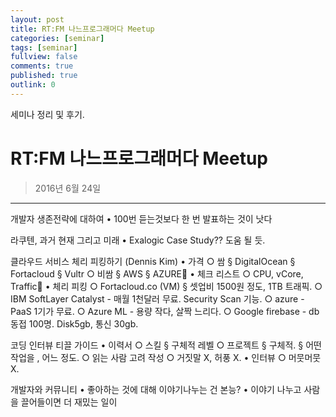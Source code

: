 ```yaml
---
layout: post
title: RT:FM 나느프로그래머다 Meetup
categories: [seminar]
tags: [seminar]
fullview: false
comments: true
published: true
outlink: 0
---
```


세미나 정리 및 후기.

# **RT:FM 나느프로그래머다 Meetup**
>2016년 6월 24일

***

개발자 생존전략에 대하여
	• 100번 듣는것보다 한 번 발표하는 것이 낫다
	

라쿠텐, 과거 현재 그리고 미래
	• Exalogic Case Study?? 도움 될 듯.


클라우드 서비스 체리 피킹하기 (Dennis Kim)
	• 가격
		○ 쌈
			§ DigitalOcean
			§ Fortacloud
			§ Vultr
		○ 비쌈
			§ AWS
			§ AZURE
	• 체크 리스트
		○ CPU,  vCore, Traffic
	• 체리 피킹
		○ Fortacloud.co (VM)
			§ 셋업비 1500원 정도, 1TB 트래픽.
		○ IBM SoftLayer Catalyst - 매월 1천달러 무료. Security Scan 기능.
		○ azure - PaaS 1기가 무료.
		○ Azure ML - 용량 작다, 살짝 느리다.
		○ Google firebase - db동접 100명. Disk5gb, 통신 30gb.
	

코딩 인터뷰 티끌 가이드
	• 이력서
		○ 스킬
			§ 구체적 레벨
		○ 프로젝트
			§ 구체적.
			§ 어떤 작업을 , 어느 정도.
		○ 읽는 사람 고려 작성
		○ 거짓말 X, 허풍 X.
	• 인터뷰
		○ 머뭇머뭇 X.


개발자와 커뮤니티
	• 좋아하는 것에 대해 이야기나누는 건 본능?
	• 이야기 나누고 사람을 끌어들이면 더 재밌는 일이
